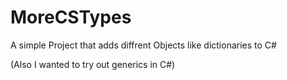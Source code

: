 # MoreCSTypes
A simple Project that adds diffrent Objects like dictionaries to C#

(Also I wanted to try out generics in C#)
